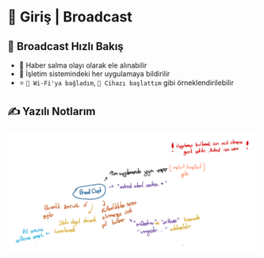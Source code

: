 # 👣 Giriş \| Broadcast

## 👀 Broadcast Hızlı Bakış

* 📢 Haber salma olayı olarak ele alınabilir
* 💫 İşletim sistemindeki her uygulamaya bildirilir
* ⭐ `📶 Wi-Fi'ya bağladım`, `🎈 Cihazı başlattım` gibi örneklendirilebilir

## ✍ Yazılı Notlarım

![](../../.gitbook/assets/broadcast_main.png)

